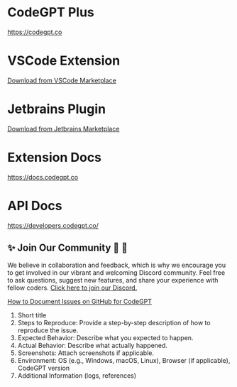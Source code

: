 # CodeGPT Plus 
https://codegpt.co

# VSCode Extension
[Download from VSCode Marketplace](https://marketplace.visualstudio.com/items?itemName=DanielSanMedium.dscodegpt)

# Jetbrains Plugin
[Download from Jetbrains Marketplace](https://plugins.jetbrains.com/plugin/24372-codegpt-chat--ai-agents)

# Extension Docs
https://docs.codegpt.co

# API Docs
https://developers.codegpt.co/

## ✨ Join Our Community 🤜 🤛
We believe in collaboration and feedback, which is why we encourage you to get involved in our vibrant and welcoming Discord community. Feel free to ask questions, suggest new features, and share your experience with fellow coders.
[Click here to join our Discord.](https://discord.gg/vgTGsVr69s)

[How to Document Issues on GitHub for CodeGPT](https://docs.codegpt.co/docs/tutorial-basics/docs_issues)

1. Short title
2. Steps to Reproduce: Provide a step-by-step description of how to reproduce the issue.
3. Expected Behavior: Describe what you expected to happen.
4. Actual Behavior: Describe what actually happened.
5. Screenshots: Attach screenshots if applicable.
6. Environment: OS (e.g., Windows, macOS, Linux), Browser (if applicable), CodeGPT version
7. Additional Information (logs, references)
